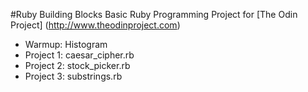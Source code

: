 #Ruby Building Blocks
Basic Ruby Programming Project for [The Odin Project] (http://www.theodinproject.com)
* Warmup: Histogram
* Project 1: caesar_cipher.rb
* Project 2: stock_picker.rb
* Project 3: substrings.rb

